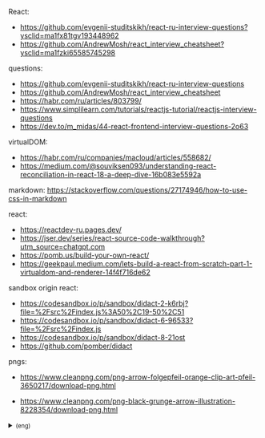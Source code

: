 React:

- https://github.com/evgenii-studitskikh/react-ru-interview-questions?ysclid=ma1fx81tgv193448962
- https://github.com/AndrewMosh/react_interview_cheatsheet?ysclid=ma1fzki65585745298

questions:

- https://github.com/evgenii-studitskikh/react-ru-interview-questions
- https://github.com/AndrewMosh/react_interview_cheatsheet
- https://habr.com/ru/articles/803799/
- https://www.simplilearn.com/tutorials/reactjs-tutorial/reactjs-interview-questions
- https://dev.to/m_midas/44-react-frontend-interview-questions-2o63

virtualDOM:

- https://habr.com/ru/companies/macloud/articles/558682/
- https://medium.com/@souviksen093/understanding-react-reconciliation-in-react-18-a-deep-dive-16b083e5592a

markdown:
https://stackoverflow.com/questions/27174946/how-to-use-css-in-markdown

react:

- https://reactdev-ru.pages.dev/
- https://jser.dev/series/react-source-code-walkthrough?utm_source=chatgpt.com
- https://pomb.us/build-your-own-react/
- https://geekpaul.medium.com/lets-build-a-react-from-scratch-part-1-virtualdom-and-renderer-14f4f716de62

sandbox origin react:

- https://codesandbox.io/p/sandbox/didact-2-k6rbj?file=%2Fsrc%2Findex.js%3A50%2C19-50%2C51
- https://codesandbox.io/p/sandbox/didact-6-96533?file=%2Fsrc%2Findex.js
- https://codesandbox.io/p/sandbox/didact-8-21ost
- https://github.com/pomber/didact

pngs:

- https://www.cleanpng.com/png-arrow-folgepfeil-orange-clip-art-pfeil-3650217/download-png.html

- https://www.cleanpng.com/png-black-grunge-arrow-illustration-8228354/download-png.html

<details>
<summary><small>(eng)</small></summary>

</details>
